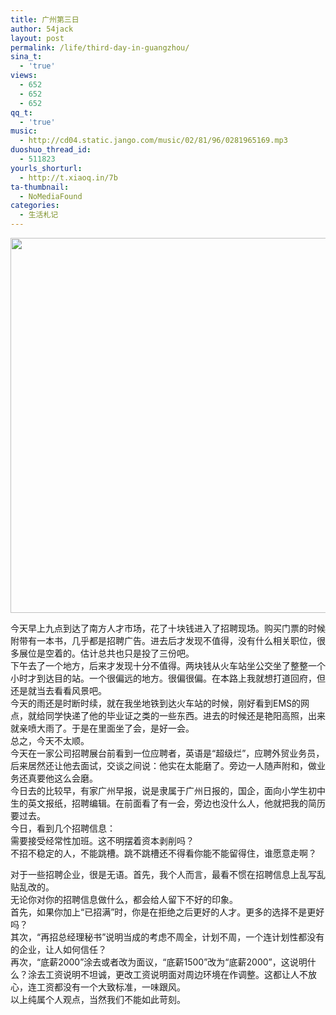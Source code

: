 ```yaml
---
title: 广州第三日
author: 54jack
layout: post
permalink: /life/third-day-in-guangzhou/
sina_t:
  - 'true'
views:
  - 652
  - 652
  - 652
qq_t:
  - 'true'
music:
  - http://cd04.static.jango.com/music/02/81/96/0281965169.mp3
duoshuo_thread_id:
  - 511823
yourls_shorturl:
  - http://t.xiaoq.in/7b
ta-thumbnail:
  - NoMediaFound
categories:
  - 生活札记
---
```

<img src="http://cdn.54jack.com/images/2010/07/1181.jpg" alt="" title="118" width="600" class="alignnone size-full wp-image-17" />

今天早上九点到达了南方人才市场，花了十块钱进入了招聘现场。购买门票的时候附带有一本书，几乎都是招聘广告。进去后才发现不值得，没有什么相关职位，很多展位是空着的。估计总共也只是投了三份吧。  
下午去了一个地方，后来才发现十分不值得。两块钱从火车站坐公交坐了整整一个小时才到达目的站。一个很偏远的地方。很偏很偏。在本路上我就想打道回府，但还是就当去看看风景吧。  
今天的雨还是时断时续，就在我坐地铁到达火车站的时候，刚好看到EMS的网点，就给同学快递了他的毕业证之类的一些东西。进去的时候还是艳阳高照，出来就亲喷大雨了。于是在里面坐了会，是好一会。  
总之，今天不太顺。  
今天在一家公司招聘展台前看到一位应聘者，英语是“超级烂”，应聘外贸业务员，后来居然还让他去面试，交谈之间说：他实在太能磨了。旁边一人随声附和，做业务还真要他这么会磨。  
今日去的比较早，有家广州早报，说是隶属于广州日报的，国企，面向小学生初中生的英文报纸，招聘编辑。在前面看了有一会，旁边也没什么人，他就把我的简历要过去。  
今日，看到几个招聘信息：  
需要接受经常性加班。这不明摆着资本剥削吗？  
不招不稳定的人，不能跳槽。跳不跳槽还不得看你能不能留得住，谁愿意走啊？

对于一些招聘企业，很是无语。首先，我个人而言，最看不惯在招聘信息上乱写乱贴乱改的。  
无论你对你的招聘信息做什么，都会给人留下不好的印象。  
首先，如果你加上“已招满”时，你是在拒绝之后更好的人才。更多的选择不是更好吗？  
其次，“再招总经理秘书”说明当成的考虑不周全，计划不周，一个连计划性都没有的企业，让人如何信任？  
再次，“底薪2000”涂去或者改为面议，“底薪1500”改为“底薪2000”，这说明什么？涂去工资说明不坦诚，更改工资说明面对周边环境在作调整。这都让人不放心，连工资都没有一个大致标准，一味跟风。  
以上纯属个人观点，当然我们不能如此苛刻。
